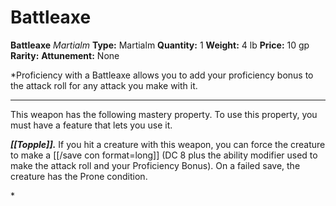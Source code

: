 # Battleaxe

**Battleaxe**
_Martialm_
**Type:** Martialm
**Quantity:** 1
**Weight:** 4 lb
**Price:** 10 gp
**Rarity:** 
**Attunement:** None

*Proficiency with a Battleaxe allows you to add your proficiency bonus to the attack roll for any attack you make with it.
<div class="mastery-container"><hr />
<p>This weapon has the following mastery property. To use this property, you must have a feature that lets you use it.

***[[Topple]].*** If you hit a creature with this weapon, you can force the creature to make a [[/save con format=long]] (DC 8 plus the ability modifier used to make the attack roll and your Proficiency Bonus). On a failed save, the creature has the Prone condition.</p>*